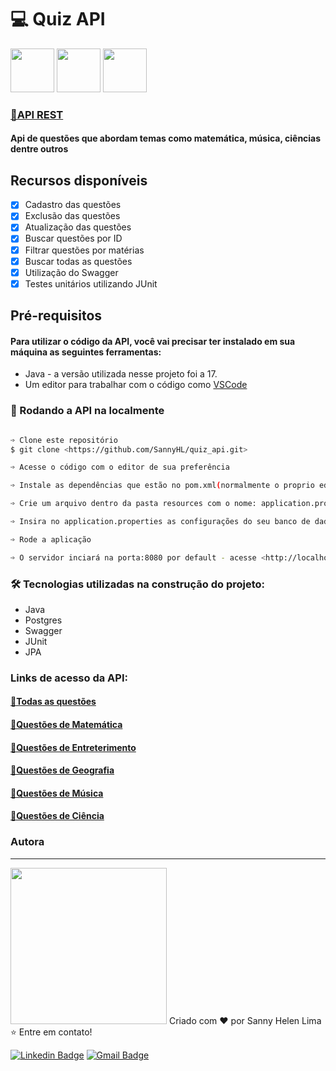 <h1>💻 Quiz API</h1>

<div><img src="https://cdn.jsdelivr.net/gh/devicons/devicon/icons/java/java-original-wordmark.svg" height="70px"/>
<img src="https://cdn.jsdelivr.net/gh/devicons/devicon/icons/spring/spring-original.svg" height="70px"/>
<img src="https://cdn.jsdelivr.net/gh/devicons/devicon/icons/postgresql/postgresql-plain.svg" height="70px"/></div>

<h3><a href="https://api-rest-quiz-sannyhl.herokuapp.com/questions">🔗API REST</a></h2>

<h4>Api de questões que abordam temas como matemática, música, ciências dentre outros</h4>

<h2>Recursos disponíveis</h2>

- [x] Cadastro das questões
- [x] Exclusão das questões
- [X] Atualização das questões
- [X] Buscar questões por ID
- [X] Filtrar questões por matérias
- [X] Buscar todas as questões
- [X] Utilização do Swagger
- [X] Testes unitários utilizando JUnit

<h2>Pré-requisitos</h2>

#### Para utilizar o código da API, você vai precisar ter instalado em sua máquina as seguintes ferramentas:
- Java - a versão utilizada nesse projeto foi a 17.
- Um editor para trabalhar com o código como [VSCode](https://code.visualstudio.com/)

### 🎲 Rodando a API na localmente

```bash

➩ Clone este repositório
$ git clone <https://github.com/SannyHL/quiz_api.git>

➩ Acesse o código com o editor de sua preferência

➩ Instale as dependências que estão no pom.xml(normalmente o proprio editor instala as dependências)

➩ Crie um arquivo dentro da pasta resources com o nome: application.properties

➩ Insira no application.properties as configurações do seu banco de dados

➩ Rode a aplicação

➩ O servidor inciará na porta:8080 por default - acesse <http://localhost:8080>

```

### 🛠 Tecnologias utilizadas na construção do projeto:

- Java
- Postgres
- Swagger
- JUnit
- JPA


### Links de acesso da API:

<h4><a href="https://api-rest-quiz-sannyhl.herokuapp.com/questions">🔎Todas as questões</a></h4>
<h4><a href="https://api-rest-quiz-sannyhl.herokuapp.com/questions/findByMateria?materia=MATEMATICA">🔎Questões de Matemática</a></h4>
<h4><a href="https://api-rest-quiz-sannyhl.herokuapp.com/questions/findByMateria?materia=ENTRETENIMENTO">🔎Questões de Entreterimento</a></h4>
<h4><a href="https://api-rest-quiz-sannyhl.herokuapp.com/questions/findByMateria?materia=GEOGRAFIA">🔎Questões de Geografia</a></h4>
<h4><a href="https://api-rest-quiz-sannyhl.herokuapp.com/questions/findByMateria?materia=MUSICA">🔎Questões de Música</a></h4>
<h4><a href="https://api-rest-quiz-sannyhl.herokuapp.com/questions/findByMateria?materia=CIENCIA">🔎Questões de Ciência</a></h4>

### Autora
---

<img src="https://user-images.githubusercontent.com/104280692/194205159-83b3bca2-3f59-40cd-b909-9bb0b8e40825.png" width="250px;" alt=""/>
Criado com ❤️ por Sanny Helen Lima <br>
⭐ Entre em contato!
<br>

[![Linkedin Badge](https://img.shields.io/badge/-SannyHL-blue?style=flat-square&logo=Linkedin&logoColor=white&link=https://www.linkedin.com/in/sannyhelenlima/)](https://www.linkedin.com/in/tgmarinho/) 
[![Gmail Badge](https://img.shields.io/badge/-sannyhelenlima@gmail.com-c14438?style=flat-square&logo=Gmail&logoColor=white&link=mailto:sannyhelenlima@gmail.com)](mailto:sannyhelenlima@gmail.com)
